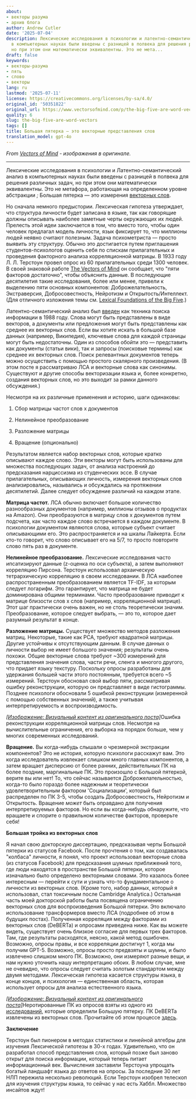 ```yaml
---
about:
- векторы разума
- архив блога
author: Andrew Cutler
date: '2025-07-04'
description: Лексические исследования в психологии и латентно-семантический анализ
  в компьютерных науках были введены с разницей в полвека для решения различных задач,
  но при этом они математически эквивалентны. Это не мета...
draft: false
keywords:
- векторы-разума
- пять
- слово
- векторы
lang: ru
lastmod: '2025-07-11'
license: https://creativecommons.org/licenses/by-sa/4.0/
original_id: '50351822'
original_url: https://www.vectorsofmind.com/p/the-big-five-are-word-vectors
quality: 6
slug: the-big-five-are-word-vectors
tags: []
title: Большая пятерка — это векторные представления слов
translation_model: gpt-4o
---
```


*From [Vectors of Mind](https://www.vectorsofmind.com/p/the-big-five-are-word-vectors) - изображения в оригинале.*

---

Лексические исследования в психологии и Латентно-семантический анализ в компьютерных науках были введены с разницей в полвека для решения различных задач, но при этом они математически эквивалентны. Это не метафора, работающая на определенном уровне абстракции _;_ Большая пятерка — это измерения [векторных слов](https://dzone.com/articles/introduction-to-word-vectors).

Но сначала немного предыстории. Лексическая гипотеза утверждает, что структура личности будет записана в языке, так как говорящие должны описывать наиболее заметные черты окружающих их людей. Прелесть этой идеи заключается в том, что вместо того, чтобы один человек предлагал модель личности, язык фиксирует то, что миллионы людей неявно считают полезным. Задача психометриста — просто выявить эту структуру. Обычно это достигается путем приглашения студентов-психологов оценить себя по спискам прилагательных и проведения факторного анализа корреляционной матрицы. В 1933 году Л. Л. Терстоун провел опрос из 60 прилагательных среди 1300 человек. В своей знаковой работе [The Vectors of Mind](http://psych.colorado.edu/~carey/Courses/PSYC5112/Readings/VectorsOfMind_Thurstone.pdf) он сообщает, что "пяти факторов достаточно", чтобы объяснить данные. В последующие десятилетия такие исследования, более или менее, привели к выделению пяти основных компонентов: Доброжелательность, Экстраверсия, Добросовестность, Нейротизм и Открытость/Интеллект. (Для отличного изложения темы см. [Lexical Foundations of the Big Five](https://www.researchgate.net/profile/Boele-Raad-2/publication/282980275_The_Lexical_Foundation_of_the_Big_Five-Factor_Model/links/5626198508aed3d3f137e522/The-Lexical-Foundation-of-the-Big-Five-Factor-Model.pdf).)

Латентно-семантический анализ был [введен](https://dl.acm.org/doi/abs/10.1145/57167.57214?casa_token=ogUyQ6VJeZgAAAAA:ksULYwu-Km_5Ap0wA2ho3tbwzTjsB0tHONfEEMIldNB6PJgkRyM7eFaa7uZ-XZJ3nYo0MbYFeJsBng) как техника поиска информации в 1988 году. Слова могут быть представлены в виде векторов, а документы или предложения могут быть представлены как среднее их векторных слов. Если вы хотите искать в большой базе данных (например, Википедия), ключевые слова для каждой страницы могут быть недостаточны. Один из способов обойти это — представить как документы (статьи вики), так и запросы (поисковые термины) как среднее их векторных слов. Поиск релевантных документов теперь можно осуществить с помощью простого скалярного произведения. (В этом посте я рассматриваю ЛСА и векторные слова как синонимы. Существуют и другие способы векторизации языка и, более конкретно, создания векторных слов, но это выходит за рамки данного обсуждения.)

Несмотря на их различные применения и историю, шаги одинаковы:

 1. Сбор матрицы частот слов x документов

 2. Нелинейное преобразование

 3. Разложение матрицы

 4. Вращение (опционально)

Результатом является набор векторных слов, которые кратко описывают каждое слово. Эти векторы могут быть использованы для множества последующих задач, от анализа настроений до предсказания нарциссизма из студенческих эссе. В случае прилагательных, описывающих личность, измерения векторных слов анализировались, назывались и обсуждались на протяжении десятилетий. Далее следует обсуждение различий на каждом этапе.

**Матрица частот.** ЛСА обычно включает большое количество разнообразных документов (например, миллионы отзывов о продуктах на Amazon). Они преобразуются в матрицу слов x документов путем подсчета, как часто каждое слово встречается в каждом документе. В психологии документом являются слова, которые субъект считает описывающими его. Это распространяется и на шкалы Лайкерта. Если кто-то говорит, что слово описывает его на 5/7, то просто повторите слово пять раз в документе.

**Нелинейное преобразование.** Лексические исследования часто ипсатизируют данные (z-оценка по оси субъекта), а затем выполняют корреляцию Пирсона. Терстоун использовал архаическую тетрархическую корреляцию в своем исследовании. В ЛСА наиболее распространенным преобразованием является TF-IDF, за которым следует логарифм. Это гарантирует, что матрица не будет доминирована общими терминами. Часто преобразование приводит к матрице близости слов x слов (например, корреляционной матрице). Этот шаг практически очень важен, но не столь теоретически значим. Преобразование, которое следует выбрать, — это то, которое дает разумный результат в конце.

**Разложение матрицы.** Существует множество методов разложения матриц. Некоторые, такие как PCA, требуют квадратной матрицы. Другие устойчивы к отсутствующим данным. В случае данных о личности выбор не имеет большого значения; результаты очень похожи. Общие векторные слова требуют ~300 измерений для представления значения слова, части речи, сленга и многого другого, что придает языку текстуру. Поскольку опросы разработаны для удержания большей части этого постоянным, требуется всего ~5 измерений. Терстоун обосновал свой выбор пяти, рассматривая ошибку реконструкции, которую он представляет в виде гистограммы. Позднее психологи обосновали 5 ошибкой реконструкции (измеренной с помощью собственных значений), а также учитывая интерпретируемость и воспроизводимость.

[*[Изображение: Визуальный контент из оригинального поста]*](https://substackcdn.com/image/fetch/$s_!Zw-J!,f_auto,q_auto:good,fl_progressive:steep/https%3A%2F%2Fbucketeer-e05bbc84-baa3-437e-9518-adb32be77984.s3.amazonaws.com%2Fpublic%2Fimages%2Fd562c1c2-1576-4fad-896c-52e799d4598b_1600x1066.png)Ошибка реконструкции корреляционной матрицы слов. Несмотря на вычислительные ограничения, его выборка на порядок больше, чем у многих современных исследований.

**Вращение.** Вы когда-нибудь слышали о чрезмерной экстракции компонентов? Это не история, которую психологи расскажут вам. Это когда исследователь извлекает слишком много главных компонентов, а затем вращает дисперсию от более ранних, действительных ПК на более поздние, маргинальные ПК. Это произошло с Большой пятеркой, верите вы или нет! То, что сейчас называется Доброжелательностью, когда-то было гораздо более надежным и теоретически удовлетворительным фактором 'Социализации', который был распределен по ПК 3-5, чтобы создать Добросовестность, Нейротизм и Открытость. Вращение _может_ быть оправдано для получения интерпретируемых факторов. Но если вы когда-нибудь обнаружите, что вращаете и спорите о правильном количестве факторов, проверьте себя!

**Большая тройка из векторных слов**

Я начал свою докторскую диссертацию, предсказывая черты Большой пятерки из статусов Facebook. После прочтения о том, как создавалась "колбаса" личности, я понял, что проект использовал векторные слова (из статусов Facebook) для предсказания шумных приближений того, где люди находятся в пространстве Большой пятерки, которое изначально было определено векторными словами. Это казалось более интересным — перейти к сути и узнать что-то фундаментальное о личности из векторных слов. (Кроме того, набор данных, который я использовал, стал токсичным после Cambridge Analytica.) Остальная часть моей докторской работы была посвящена ограничению векторных слов для воспроизведения Большой пятерки. Это включало использование трансформеров вместо ЛСА (подробнее об этом в будущих постах). Полученная корреляция между факторами из векторных слов (DeBERTa) и опросами приведена ниже. Как вы можете видеть, существует очень близкое согласие для первых трех факторов. Там, где результаты расходятся, неясно, какой метод ошибочен. Возможно, опросы правы, и все корреляции достигнут 1, когда мы получим GPT-5. Возможно, опросы просто предвзяты и шумны, и было извлечено слишком много ПК. Возможно, они измеряют разные вещи, и нам нужно уточнить нашу интерпретацию обоих. В любом случае, мне не очевидно, что опросы следует считать золотым стандартом между двумя методами. Лексическая гипотеза касается структуры языка, в конце концов, и психология — единственная область, которая использует опросы для анализа естественного языка.

[*[Изображение: Визуальный контент из оригинального поста]*](https://substackcdn.com/image/fetch/$s_!lY1-!,f_auto,q_auto:good,fl_progressive:steep/https%3A%2F%2Fbucketeer-e05bbc84-baa3-437e-9518-adb32be77984.s3.amazonaws.com%2Fpublic%2Fimages%2F6bf087b4-76cc-4272-a2f7-037d606ed2ba_726x682.png)Неротированные ПК из опросов взяты из одного из [исследований](https://onlinelibrary.wiley.com/doi/10.1002/\(SICI\)1099-0984\(199603\)10:1%3C61::AID-PER246%3E3.0.CO;2-D), которые определили Большую пятерку. ПК DeBERTa извлечены из векторных слов. Прочитайте об этом процессе [здесь](https://psyarxiv.com/gdm5v/).

**Заключение**

Терстоун был пионером в методах статистики и линейной алгебры для изучения Лексической гипотезы в 30-х годах. Удивительно, что он разработал способ представления слов, который позже был заново открыт для поиска информации, который теперь питает информационный век. Вычисления заставили Терстоуна упрощать богатый ландшафт языка до ответов на опросы. За последние 30 лет НЛП пережила несколько революций. Если Терстоун изобрел телескоп для изучения структуры языка, то сейчас у нас есть Хаббл. Множество инсайтов ждут!